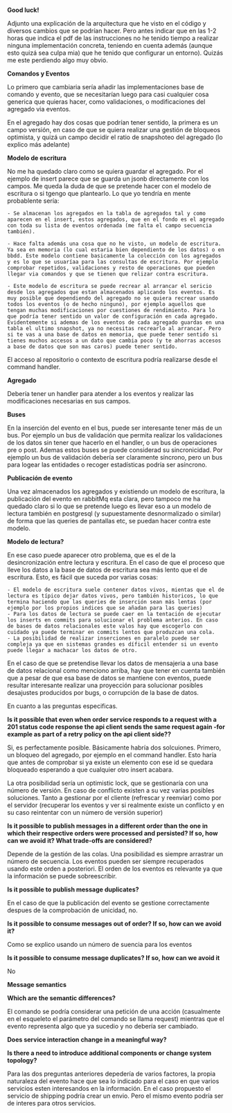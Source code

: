 **Good luck!**

Adjunto una explicación de la arquitectura que he visto en el código y diversos cambios que se podrían hacer. Pero antes indicar que en las 1-2 horas que indica el pdf de las instrucciones no he tenido tiempo a realizar ninguna implementación concreta, teniendo en cuenta además (aunque esto quizá sea culpa mia) que he tenido que configurar un entorno). Quizás me este perdiendo algo muy obvio.

**Comandos y Eventos**

Lo primero que cambiaria sería añadir las implementaciones base de comando y evento, que se necesitarían luego para casi cualquier cosa generica que quieras hacer, como validaciones, o modificaciones del agregado via eventos.

En el agregado hay dos cosas que podrían tener sentido, la primera es un campo versión, en caso de que se quiera realizar una gestión de bloqueos optimista, y quizá un campo decidir el ratio de snapshoteo del agregado (lo explico más adelante)

**Modelo de escritura**

No me ha quedado claro como se quiera guardar el agregado. Por el ejemplo de insert parece que se guarda un jsonb directamente con los campos. Me queda la duda de que se pretende hacer con el modelo de escritura o si tgengo que plantearlo. Lo que yo tendría en mente probablente sería:

    - Se almacenan los agregados en la tabla de agregados tal y como aparecen en el insert, estos agregados, que en el fondo es el agregado con toda su lista de eventos ordenada (me falta el campo secuencia también). 

    - Hace falta además una cosa que no he visto, un modelo de escritura. Ya sea en memoria (lo cual estaria bien dependiento de los datos) o en bbdd. Este modelo contiene basicamente la colección con los agregados y es lo que se usuaríaa para las consultas de escritura. Por ejemplo comprobar repetidos, validaciones y resto de operaciones que pueden llegar via comandos y que se tienen que relizar contra escritura. 

    - Este modelo de escritura se puede recrear al arrancar el sericio desde los agregados que estan almacenados aplicando los eventos. Es muy posible que dependiendo del agregado no se quiera recrear usando todos los eventos (o de hecho ninguno), por ejemplo aquellos que tengan muchas modificaciones por cuestiones de rendimiento. Para lo que podría tener sentido un valor de configuración en cada agregado. Evidentemente si ademas de los eventos de cada agregado guardas en una tabla el ultimo snapshot, ya no necesitas recrearlo al arrancar. Pero si te vas a una base de datos en memoria, que puede tener sentido si tienes muchos accesos a un dato que cambia poco (y te ahorras accesos a base de datos que son mas caros) puede tener sentido.

El acceso al repositorio o contexto de escritura podría realizarse desde el command handler.

**Agregado**

Debería tener un handler para atender a los eventos y realizar las modificaciones necesarias en sus campos.


**Buses**

En la inserción del evento en el bus, puede ser interesante tener más de un bus. Por ejemplo un  bus de validación que permita realizar los validaciones de los datos sin tener que hacerlo en el handler, o un bus de operaciones pre o post. Ademas estos buses se puede considerad su sincronicidad. Por ejemplo un bus de validación debería ser claramente síncrono, pero un bus para logear las entidades o recoger estadísticas podría ser asíncrono.

**Publicación de evento**

Una vez almacenados los agregados y existiendo un modelo de escritura, la publicación del evento en rabbitMq esta clara, pero tampoco me ha quedado claro si lo que se pretende luego es llevar eso a un modelo de lectura también en postgresql (y supuestamente desnormalizado o similar) de forma que las queries de pantallas etc, se puedan hacer contra este modelo. 

**Modelo de lectura?**

En ese caso puede aparecer otro problema, que es el de la desincronización entre lectura y escritura. En el caso de que el proceso que lleve los datos a la base de datos de escritura sea más lento que el de escritura. Esto, es fácil que suceda por varias cosas:

    - El modelo de escritura suele contener datos vivos, mientas que el de lectura es típico dejar datos vivos, pero también historicos, lo que termina haciendo que las queries de inserción sean más lentas (por ejemplo por los propios indices que se añadan para las queries)
    - Para los datos de lectura se puede caer en la tentación de ejecutar los inserts en commits para solucionar el problema anterios. En caso de bases de datos relacionales este valos hay que escogerlo con cuidado ya puede terminar en commits lentos que produzcan una cola.
    - La posibilidad de realizar inserciones en paralelo puede ser compleja ya que en sistemas grandes es díficil entender si un evento puede llegar a machacar los datos de otro.

En el caso de que se pretendise llevar los datos de mensajeria a una base de datos relacional como menciono arriba, hay que tener en cuenta también que a pesar de que esa base de datos se mantiene con eventos, puede resultar interesante realizar una proyección para solucionar posibles desajustes producidos por bugs, o corrupción de la base de datos.

En cuanto a las preguntas especificas.

**Is it possible that even when order service responds to a request with a 201 status code response the api client sends the same request again -for example as part of a retry policy on the api client side??**

Si, es perfectamente posible. Básicamente habría dos solcuiones. Primero, un bloqueo del agregado, por ejemplo en el command handler. Esto haría que antes de comprobar si ya existe un elemento con ese id se quedara bloqueado esperando a que cualquier otro insert acabara.

La otra posibilidad sería un optimistic lock, que se gestionaría con una número de versión. En caso de conflicto existen a su vez varias posibles soluciones. Tanto a gestionar por el cliente (refrescar y reenviar) como por el servidor (recuperar los eventos y ver si realmente existe un conflicto y en su caso reintentar con un número de versión superior)

**Is it possible to publish messages in a different order than the one in which their respective orders were processed and persisted? If so, how can we avoid it? What trade-offs are considered?**

Depende de la gestión de las colas. Una posibilidad es siempre arrastrar un número de secuencia. Los eventos pueden ser siempre recuperados usando este orden a posteriori. El orden de los eventos es relevante ya que la información se puede sobreescribir.

**Is it possible to publish message duplicates?**

En el caso de que la publicación del evento se gestione correctamente despues de la comprobación de unicidad, no.

**Is it possible to consume messages out of order? If so, how can we avoid it?**

Como se explico usando un número de suencia para los eventos

**Is it possible to consume message duplicates? If so, how can we avoid it**

No

**Message semantics**

**Which are the semantic differences?**

El comando se podría considerar una petición de una acción (casualmente en el esqueleto el parámetro del comando se llama request) mientras que el evento representa algo que ya sucedio y no debería ser cambiado.

**Does service interaction change in a meaningful way?**


**Is there a need to introduce additional components or change system topology?**

Para las dos preguntas anteriores depedería de varios factores, la propia naturaleza del evento hace que sea lo indicado para el caso en que varios servicios esten interesandos en la información.  En el caso propuesto el servicio de shipping podría crear un envio. Pero el mismo evento podría ser de interes para otros servicios.